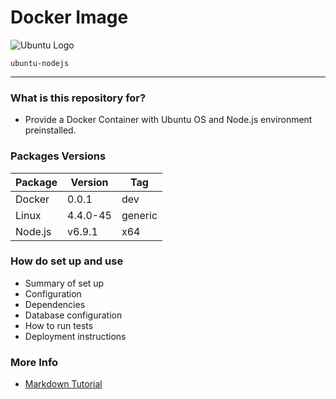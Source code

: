 # Docker Image #

![Ubuntu Logo](https://bitbucket.org/tbaltrushaitis/ubuntu-nodejs/avatar/128)

`ubuntu-nodejs`

--------

### What is this repository for? ###

* Provide a Docker Container with Ubuntu OS and Node.js environment preinstalled.

### Packages Versions ###

Package | Version  | Tag
--------|----------|----
Docker  |  0.0.1   | dev
Linux   | 4.4.0-45 | generic
 Node.js |  v6.9.1 | x64

### How do set up and use ###

* Summary of set up
* Configuration
* Dependencies
* Database configuration
* How to run tests
* Deployment instructions

### More Info ###

* [Markdown Tutorial](https://bitbucket.org/tutorials/markdowndemo)
